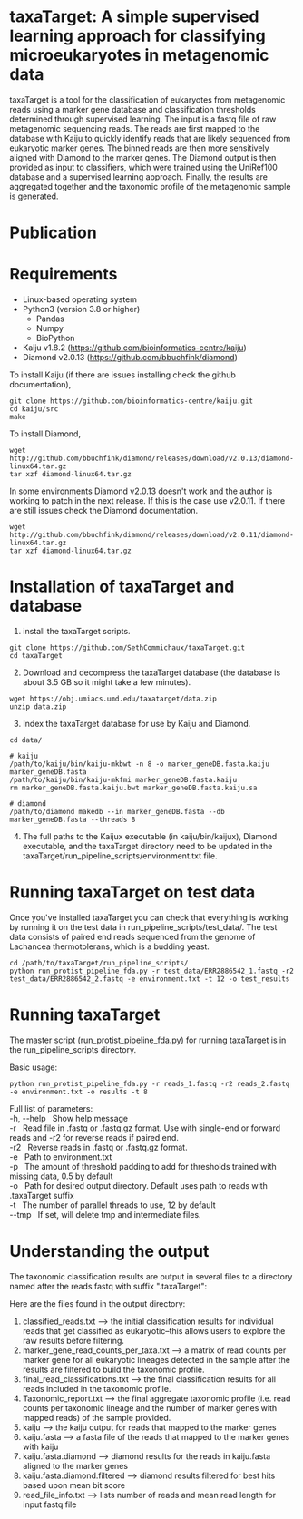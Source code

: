 # taxaTarget: A simple supervised learning approach for classifying microeukaryotes in metagenomic data
taxaTarget is a tool for the classification of eukaryotes from metagenomic reads using a marker gene database and classification thresholds determined through supervised learning. The input is a fastq file of raw metagenomic sequencing reads. The reads are first mapped to the database with Kaiju to quickly identify reads that are likely sequenced from eukaryotic marker genes. The binned reads are then more sensitively aligned with Diamond to the marker genes. The Diamond output is then provided as input to classifiers, which were trained using the UniRef100 database and a supervised learning approach. Finally, the results are aggregated together and the taxonomic profile of the metagenomic sample is generated.

# Publication

# Requirements
* Linux-based operating system
* Python3 (version 3.8 or higher)
  * Pandas
  * Numpy
  * BioPython
* Kaiju v1.8.2 (https://github.com/bioinformatics-centre/kaiju)
* Diamond v2.0.13 (https://github.com/bbuchfink/diamond)

To install Kaiju (if there are issues installing check the github documentation),
```
git clone https://github.com/bioinformatics-centre/kaiju.git
cd kaiju/src
make
```
To install Diamond,
```
wget http://github.com/bbuchfink/diamond/releases/download/v2.0.13/diamond-linux64.tar.gz
tar xzf diamond-linux64.tar.gz
```
In some environments Diamond v2.0.13 doesn't work and the author is working to patch in the next release. If this is the case use v2.0.11. If there are still issues check the Diamond documentation.
```
wget http://github.com/bbuchfink/diamond/releases/download/v2.0.11/diamond-linux64.tar.gz
tar xzf diamond-linux64.tar.gz
```

# Installation of taxaTarget and database
1) install the taxaTarget scripts.
```
git clone https://github.com/SethCommichaux/taxaTarget.git
cd taxaTarget
```
2) Download and decompress the taxaTarget database (the database is about 3.5 GB so it might take a few minutes).
```
wget https://obj.umiacs.umd.edu/taxatarget/data.zip
unzip data.zip
```
3) Index the taxaTarget database for use by Kaiju and Diamond.
```
cd data/

# kaiju
/path/to/kaiju/bin/kaiju-mkbwt -n 8 -o marker_geneDB.fasta.kaiju marker_geneDB.fasta
/path/to/kaiju/bin/kaiju-mkfmi marker_geneDB.fasta.kaiju
rm marker_geneDB.fasta.kaiju.bwt marker_geneDB.fasta.kaiju.sa

# diamond
/path/to/diamond makedb --in marker_geneDB.fasta --db marker_geneDB.fasta --threads 8
```
4) The full paths to the Kaijux executable (in kaiju/bin/kaijux), Diamond executable, and the taxaTarget directory need to be updated in the taxaTarget/run_pipeline_scripts/environment.txt file.

# Running taxaTarget on test data
Once you've installed taxaTarget you can check that everything is working by running it on the test data in run_pipeline_scripts/test_data/. The test data consists of paired end reads sequenced from the genome of Lachancea thermotolerans, which is a budding yeast.
```
cd /path/to/taxaTarget/run_pipeline_scripts/
python run_protist_pipeline_fda.py -r test_data/ERR2886542_1.fastq -r2 test_data/ERR2886542_2.fastq -e environment.txt -t 12 -o test_results
```

# Running taxaTarget
The master script (run_protist_pipeline_fda.py) for running taxaTarget is in the run_pipeline_scripts directory.

Basic usage:
```
python run_protist_pipeline_fda.py -r reads_1.fastq -r2 reads_2.fastq -e environment.txt -o results -t 8
```

Full list of parameters:\
-h, --help &nbsp; Show help message\
-r &nbsp; Read file in .fastq or .fastq.gz format. Use with single-end or forward reads and -r2 for reverse reads if paired end.\
-r2 &nbsp; Reverse reads in .fastq or .fastq.gz format.\
-e &nbsp; Path to environment.txt\
-p &nbsp; The amount of threshold padding to add for thresholds trained with missing data, 0.5 by default\
-o &nbsp; Path for desired output directory. Default uses path to reads with .taxaTarget suffix\
-t &nbsp; The number of parallel threads to use, 12 by default\
--tmp &nbsp; If set, will delete tmp and intermediate files.

# Understanding the output
The taxonomic classification results are output in several files to a directory named after the reads fastq with suffix ".taxaTarget":

Here are the files found in the output directory:

1) classified_reads.txt --> the initial classification results for individual reads that get classified as eukaryotic–this allows users to explore the raw results before filtering.
2) marker_gene_read_counts_per_taxa.txt --> a matrix of read counts per marker gene for all eukaryotic lineages detected in the sample after the results are filtered to build the taxonomic profile.
3) final_read_classifications.txt --> the final classification results for all reads included in the taxonomic profile.
4) Taxonomic_report.txt --> the final aggregate taxonomic profile (i.e. read counts per taxonomic lineage and the number of marker genes with mapped reads) of the sample provided.
5) kaiju --> the kaiju output for reads that mapped to the marker genes
6) kaiju.fasta --> a fasta file of the reads that mapped to the marker genes with kaiju
7) kaiju.fasta.diamond --> diamond results for the reads in kaiju.fasta aligned to the marker genes
8) kaiju.fasta.diamond.filtered --> diamond results filtered for best hits based upon mean bit score
9) read_file_info.txt --> lists number of reads and mean read length for input fastq file
